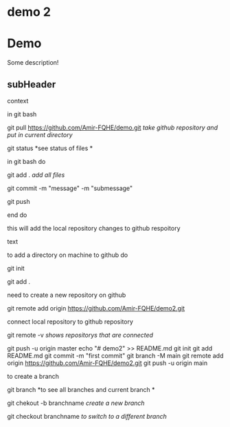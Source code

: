 # demo 2

# Demo

Some description!

## subHeader


context

in git bash

git pull https://github.com/Amir-FQHE/demo.git 
*take github repository and put in current directory*


git status 
*see status of files *


in git bash do

git add . *add all files*

git commit -m "message" -m "submessage"

git push

end do

this will add the local repository changes to github respoitory

text

to add a directory on machine to github do

git init

git add .

need to create a new repository on github

git remote add origin https://github.com/Amir-FQHE/demo2.git

connect local repository to github repository

git remote -v
*shows repositorys that are connected*


git push -u origin master
echo "# demo2" >> README.md
git init
git add README.md
git commit -m "first commit"
git branch -M main
git remote add origin https://github.com/Amir-FQHE/demo2.git
git push -u origin main

to create a branch

git branch *to see all branches and current branch *

git chekout -b branchname *create a new branch*

git checkout branchname *to switch to a different branch*
